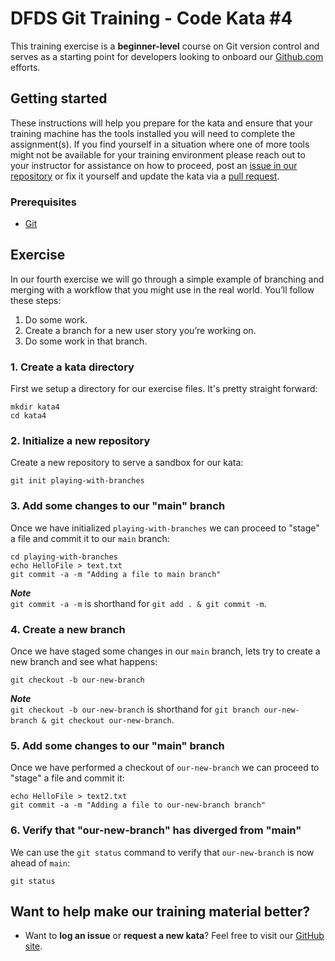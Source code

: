 DFDS Git Training - Code Kata #4
======================================

This training exercise is a **beginner-level** course on Git version control and serves as a starting point for developers looking to onboard our [Github.com](https://github.com/dfds) efforts.

## Getting started
These instructions will help you prepare for the kata and ensure that your training machine has the tools installed you will need to complete the assignment(s). If you find yourself in a situation where one of more tools might not be available for your training environment please reach out to your instructor for assistance on how to proceed, post an [issue in our repository](https://github.com/dfds/dojo/issues) or fix it yourself and update the kata via a [pull request](https://github.com/dfds/dojo/pulls).


### Prerequisites
* [Git](https://git-scm.com/downloads)


## Exercise
In our fourth exercise we will go through a simple example of branching and merging with a workflow that you might use in the real world. You’ll follow these steps:

1) Do some work.
2) Create a branch for a new user story you’re working on.
3) Do some work in that branch.

### 1. Create a kata directory
First we setup a directory for our exercise files. It's pretty straight forward:

```
mkdir kata4
cd kata4
```

### 2. Initialize a new repository
Create a new repository to serve a sandbox for our kata:

```
git init playing-with-branches
```

### 3. Add some changes to our "main" branch
Once we have initialized `playing-with-branches` we can proceed to "stage" a file and commit it to our `main` branch:

```
cd playing-with-branches
echo HelloFile > text.txt
git commit -a -m "Adding a file to main branch"
```

***Note*** <br/>
`git commit -a -m` is shorthand for `git add . & git commit -m`.

### 4. Create a new branch
Once we have staged some changes in our `main` branch, lets try to create a new branch and see what happens:

```
git checkout -b our-new-branch
```

***Note*** <br/>
`git checkout -b our-new-branch` is shorthand for `git branch our-new-branch & git checkout our-new-branch`.

### 5. Add some changes to our "main" branch
Once we have performed a checkout of `our-new-branch` we can proceed to "stage" a file and commit it:

```
echo HelloFile > text2.txt
git commit -a -m "Adding a file to our-new-branch branch"
```

### 6. Verify that "our-new-branch" has diverged from "main"
We can use the `git status` command to verify that `our-new-branch` is now ahead of `main`: 

```
git status
```

## Want to help make our training material better?

 * Want to **log an issue** or **request a new kata**? Feel free to visit our [GitHub site](https://github.com/dfds/dojo/issues).